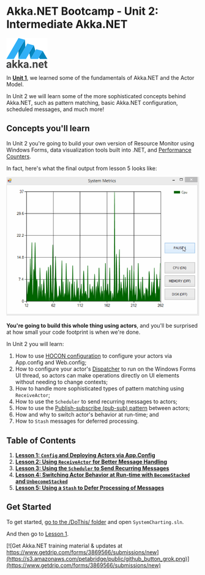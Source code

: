 # Akka.NET Bootcamp - Unit 2: Intermediate Akka.NET

![Akka.NET logo](../../images/akka_net_logo.png)

In **[Unit 1](../Unit-1)**, we learned some of the fundamentals of Akka.NET and the Actor Model.

In Unit 2 we will learn some of the more sophisticated concepts behind Akka.NET, such as pattern matching, basic Akka.NET configuration, scheduled messages, and much more!

## Concepts you'll learn

In Unit 2 you're going to build your own version of Resource Monitor using Windows Forms, data visualization tools built into .NET, and [Performance Counters](https://msdn.microsoft.com/en-us/library/system.diagnostics.performancecounter.aspx "PerformanceCounter Class - C#").

In fact, here's what the final output from lesson 5 looks like:

![Akka.NET Bootcamp Unit 2 Output](lesson5/images/syncharting-complete-output.gif)

**You're going to build this whole thing using actors**, and you'll be surprised at how small your code footprint is when we're done.

In Unit 2 you will learn:

1. How to use [HOCON configuration](http://getakka.net/docs/concepts/configuration "Akka.NET HOCON Configurations") to configure your actors via App.config and Web.config;
1. How to configure your actor's [Dispatcher](http://getakka.net/docs/Dispatchers) to run on the Windows Forms UI thread, so actors can make operations directly on UI elements without needing to change contexts;
1. How to handle more sophisticated types of pattern matching using `ReceiveActor`;
1. How to use the `Scheduler` to send recurring messages to actors;
1. How to use the [Publish-subscribe (pub-sub) pattern](http://en.wikipedia.org/wiki/Publish%E2%80%93subscribe_pattern) between actors;
1. How and why to switch actor's behavior at run-time; and
2. How to `Stash` messages for deferred processing.

## Table of Contents

1. **[Lesson 1: `Config` and Deploying Actors via App.Config](lesson1/)**
2. **[Lesson 2: Using `ReceiveActor` for Better Message Handling](lesson2/)**
3. **[Lesson 3: Using the `Scheduler` to Send Recurring Messages](lesson3/)**
4. **[Lesson 4: Switching Actor Behavior at Run-time with `BecomeStacked` and `UnbecomeStacked`](lesson4/)**
5. **[Lesson 5: Using a `Stash` to Defer Processing of Messages](lesson5/)**

## Get Started

To get started, [go to the /DoThis/ folder](DoThis/) and open `SystemCharting.sln`.

And then go to [Lesson 1](lesson1/).

[![Get Akka.NET training material & updates at https://www.getdrip.com/forms/3869566/submissions/new](https://s3.amazonaws.com/petabridge/public/github_button_grok.png)](https://www.getdrip.com/forms/3869566/submissions/new)